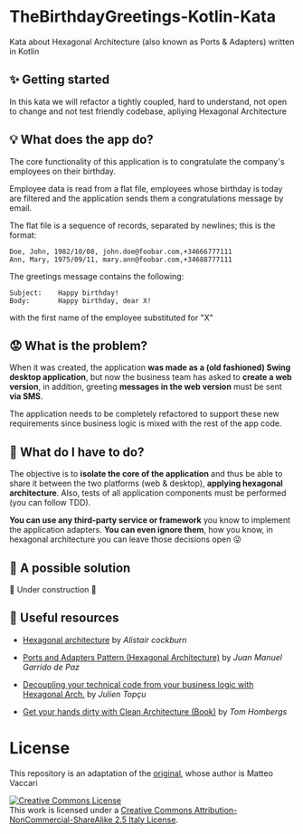 # TheBirthdayGreetings-Kotlin-Kata
Kata about Hexagonal Architecture (also known as Ports & Adapters) written in Kotlin

## ✨ Getting started
In this kata we will refactor a tightly coupled, hard to understand, not open to change and not test friendly codebase, apliying Hexagonal Architecture

## 💡 What does the app do?

The core functionality of this application is to congratulate the company's employees on their birthday.

Employee data is read from a flat file, employees whose birthday is today are filtered and the application sends them a congratulations message by email.

The flat file is a sequence of records, separated by newlines; this is the format:

```
Doe, John, 1982/10/08, john.doe@foobar.com,+34666777111
Ann, Mary, 1975/09/11, mary.ann@foobar.com,+34688777111
```

The greetings message contains the following:

    Subject: 	Happy birthday!
    Body: 		Happy birthday, dear X!

with the first name of the employee substituted for "X"

## 😟 What is the problem?

When it was created, the application **was made as a (old fashioned) Swing desktop application**, but now the business team has asked to **create a web version**, in addition, greeting **messages in the web version** must be sent **via SMS**.

The application needs to be completely refactored to support these new requirements since business logic is mixed with the rest of the app code.

## 🏁 What do I have to do?

The objective is to **isolate the core of the application** and thus be able to share it between the two platforms (web & desktop), **applying hexagonal architecture**. Also, tests of all application components must be performed (you can follow TDD).

**You can use any third-party service or framework** you know to implement the application adapters. **You can even ignore them**, how you know, in hexagonal architecture you can leave those decisions open 😜

## 🎁 A possible solution

🚧 Under construction 🚧


## 🧰 Useful resources

 - [Hexagonal architecture](https://web.archive.org/web/20180121161736/http://alistair.cockburn.us/Hexagonal+architecture) by _Alistair cockburn_

 - [Ports and Adapters Pattern (Hexagonal Architecture)](https://softwarecampament.wordpress.com/portsadapters/) by _Juan Manuel Garrido de Paz_

 - [Decoupling your technical code from your business logic with Hexagonal Arch.](https://beyondxscratch.com/2017/08/19/decoupling-your-technical-code-from-your-business-logic-with-the-hexagonal-architecture-hexarch/) by _Julien Topçu_

 - [Get your hands dirty with Clean Architecture (Book)](https://reflectoring.io/get-your-hands-dirty-on-clean-architecture/) by _Tom Hombergs_

# License
This repository is an adaptation of the <a href="https://github.com/xpmatteo/birthday-greetings-kata">original</a>, whose author is Matteo Vaccari

  <a rel="license" href="http://creativecommons.org/licenses/by-nc-sa/2.5/it/"><img alt="Creative Commons License" style="border-width:0" src="https://i.creativecommons.org/l/by-nc-sa/2.5/it/88x31.png" /></a><br />This work is licensed under a <a rel="license" href="http://creativecommons.org/licenses/by-nc-sa/2.5/it/">Creative Commons Attribution-NonCommercial-ShareAlike 2.5 Italy License</a>.
</p>
